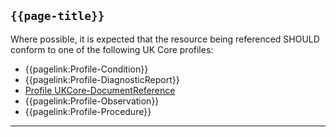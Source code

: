 ## <code>{{page-title}}</code>

Where possible, it is expected that the resource being referenced SHOULD conform to one of the following UK Core profiles:

- {{pagelink:Profile-Condition}}
- {{pagelink:Profile-DiagnosticReport}}
- <a href="https://simplifier.net/guide/UKCoreImplementationGuideAssetsinDevelopment/Home/ProfilesandExtensions/ProfileUKCore-DocumentReference?version=current" target="_blank" class="external">Profile UKCore-DocumentReference</a>
- {{pagelink:Profile-Observation}}
- {{pagelink:Profile-Procedure}}

---

